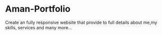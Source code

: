 # Aman-Portfolio
Create an fully responsive website that provide to full details about me,my skills, services and many more...
